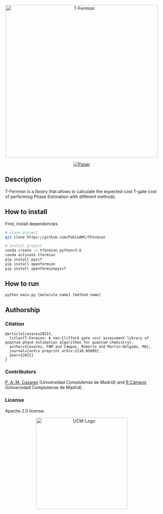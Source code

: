 <div align="center">    
 <img width="500" alt="T-Fermion" src="https://user-images.githubusercontent.com/20182937/139062847-e45efa4c-b45c-4de4-9a0e-73bffbc2ff76.png">   
 
 [![Paper](http://img.shields.io/badge/arxiv-quant.ph:2110.05899-B31B1B.svg)](https://arxiv.org/abs/2110.05899)
</div>
 
## Description   
T-Fermion is a library that allows to calculate the expected cost T-gate cost of performing Phase Estimation with different methods.

## How to install  
First, install dependencies   
```bash
# clone project   
git clone https://github.com/PabloAMC/TFermion

# install project
conda create -n tfermion python=3.6
conda activate tfermion
pip install pyscf
pip install openfermion
pip install openfermionpyscf
 ```   

## How to run
```
python main.py [molecule name] [method name]
```

## Authorship
### Citation   
```
@article{casares2021t,
  title={T-Fermion: A non-Clifford gate cost assessment library of quantum phase estimation algorithms for quantum chemistry},
  author={Casares, PAM and Campos, Roberto and Martin-Delgado, MA},
  journal={arXiv preprint arXiv:2110.05899},
  year={2021}
}
```   
### Contributors  
[P. A. M. Casares](https://github.com/PabloAMC) (Universidad Complutense de Madrid) and [R Campos](https://github.com/roberCo) (Universidad Complutense de Madrid).

### License
Apache 2.0 license.

<div align="center">
<img width="300" alt="UCM-Logo" src="https://user-images.githubusercontent.com/20182937/139064090-2f3ddc11-a140-44da-8339-0de2c86a6b7d.png">
</div>
